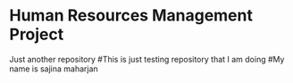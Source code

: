 # Human Resources Management Project
Just another repository
#This is just testing repository that I am doing
#My name is sajina maharjan 
